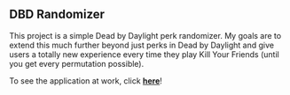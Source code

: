 ## DBD Randomizer
This project is a simple Dead by Daylight perk randomizer. My goals are to extend this much further beyond just perks in Dead by Daylight and give users a totally new experience every time they play Kill Your Friends (until you get every permutation possible).

To see the application at work, click **[here](https://lbuttorff.github.io/dbd-perk-randomizer/)**!

